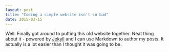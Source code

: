 ```yaml
---
layout: post
title: "Coding a simple website isn't so bad"
date: 2015-03-15
---
```

Well. Finally got around to putting this old website together. Neat thing about it - powered by [Jekyll](http://jekyllrb.com) 
and I can use Markdown to author my posts. It actually is a lot easier than I thought it was going to be.
